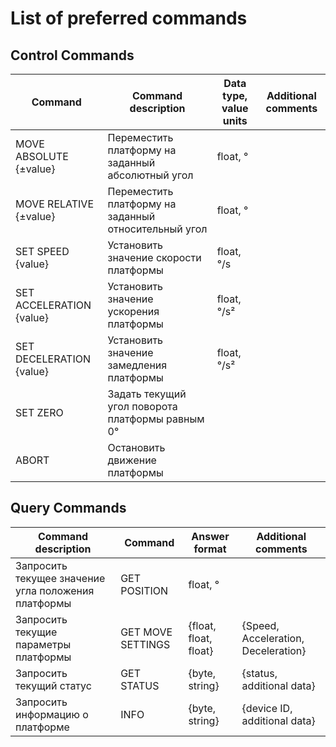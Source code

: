# List of preferred commands

## Control Commands
| Command                  | Command description | Data type, value units | Additional comments |
|--------------------------| --- | --- | --- |
| MOVE ABSOLUTE {±value}   | Переместить платформу на заданный абсолютный угол | float, ° |  |
| MOVE RELATIVE {±value}           | Переместить платформу на заданный относительный угол | float, ° |  |
| SET SPEED {value}        | Установить значение скорости платформы | float, °/s |  |
| SET ACCELERATION {value} | Установить значение ускорения платформы | float, °/s² |  |
| SET DECELERATION {value} | Установить значение замедления платформы | float, °/s² |  |
| SET ZERO                 | Задать текущий угол поворота платформы равным 0° |  |  |
| ABORT                    | Остановить движение платформы |  |  |
## Query Commands
| Command description | Command | Answer format | Additional comments |
| --- | --- | --- | --- |
| Запросить текущее значение угла положения платформы | GET POSITION | float, ° |  |
| Запросить текущие параметры платформы | GET MOVE SETTINGS | {float, float, float} | {Speed, Acceleration, Deceleration} |
| Запросить текущий статус | GET STATUS | {byte, string} | {status, additional data} |
| Запросить информацию о платформе | INFO | {byte, string} | {device ID, additional data} |